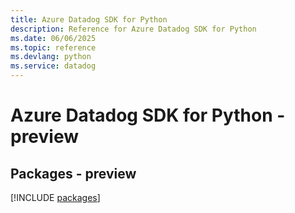 ```yaml
---
title: Azure Datadog SDK for Python
description: Reference for Azure Datadog SDK for Python
ms.date: 06/06/2025
ms.topic: reference
ms.devlang: python
ms.service: datadog
---
```

# Azure Datadog SDK for Python - preview
## Packages - preview
[!INCLUDE [packages](datadog-index.md)]